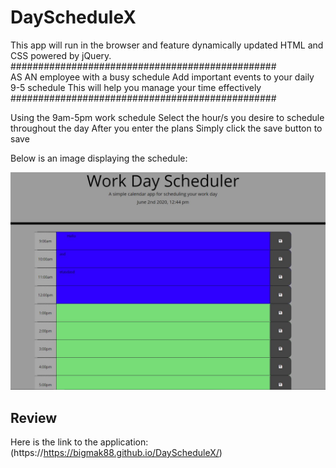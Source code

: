 # DayScheduleX

This app will run in the browser and feature dynamically updated HTML and CSS powered by jQuery.
<br>
################################################
<br>
AS AN employee with a busy schedule
Add important events to your daily 9-5 schedule
This will help you manage your time effectively
<br>
################################################
<br>

Using the 9am-5pm work schedule
Select the hour/s you desire to schedule throughout the day
After you enter the plans
Simply click the save button to save

Below is an image displaying the schedule:

![](sample.jpg)

## Review

Here is the link to the application:
(https://https://bigmak88.github.io/DayScheduleX/)
